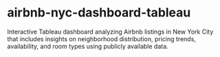 # airbnb-nyc-dashboard-tableau
Interactive Tableau dashboard analyzing Airbnb listings in New York City that includes insights on neighborhood distribution, pricing trends, availability, and room types using publicly available data.
